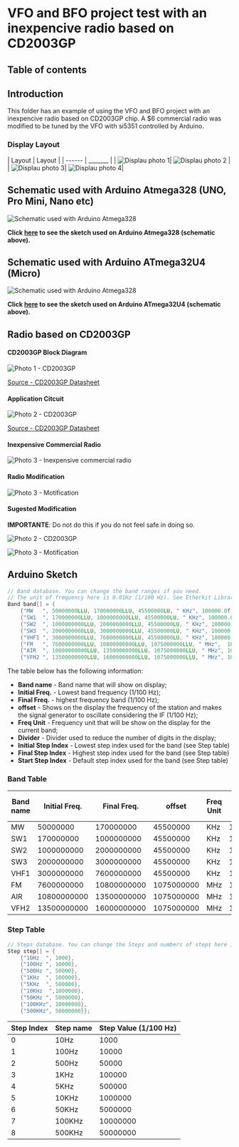 # VFO and BFO project test with an inexpencive radio based on CD2003GP 

## Table of contents




## Introduction

This folder has an example of using the VFO and BFO project with an inexpencive radio based on CD2003GP chip. A $6 commercial radio was modified to be tuned by the VFO with si5351 controlled by Arduino. 


### Display Layout


| Layout |  Layout |
| ------ | _______ |
| ![Displau photo 1](https://github.com/pu2clr/VFO_BFO_OLED_ARDUINO/blob/master/Experiments/VFO_RADIO_CD2003GP/images/OLED_01.png)| ![Displau photo 2](https://github.com/pu2clr/VFO_BFO_OLED_ARDUINO/blob/master/Experiments/VFO_RADIO_CD2003GP/images/OLED_02.png) |
| ![Displau photo 3](https://github.com/pu2clr/VFO_BFO_OLED_ARDUINO/blob/master/Experiments/VFO_RADIO_CD2003GP/images/OLED_03.png)| ![Displau photo 4](https://github.com/pu2clr/VFO_BFO_OLED_ARDUINO/blob/master/Experiments/VFO_RADIO_CD2003GP/images/OLED_04.png)|


## Schematic used with Arduino Atmega328 (UNO, Pro Mini, Nano etc)

![Schematic used with Arduino Atmega328](https://github.com/pu2clr/VFO_BFO_OLED_ARDUINO/blob/master/Experiments/VFO_RADIO_CD2003GP/schematic/vfobfo_ir_schematic_atemega328.png)

__Click [here](https://github.com/pu2clr/VFO_BFO_OLED_ARDUINO/blob/master/Experiments/VFO_RADIO_CD2003GP/source/si5351_vfoCD2003GP_atmega328/si5351_vfoCD2003GP_atmega328.ino) to see the sketch used on Arduino Atmega328 (schematic above).__



## Schematic used with Arduino ATmega32U4 (Micro)

![Schematic used with Arduino Atmega328](https://github.com/pu2clr/VFO_BFO_OLED_ARDUINO/blob/master/Experiments/VFO_RADIO_CD2003GP/schematic/bfo_schematic.png)

__Click [here](https://github.com/pu2clr/VFO_BFO_OLED_ARDUINO/blob/master/Experiments/VFO_RADIO_CD2003GP/source/si5351_vfoCD2003GP_atmega32u4/si5351_vfoCD2003GP_atmega32u4.ino) to see the sketch used on Arduino ATmega32U4 (schematic above).__ 


## Radio based on CD2003GP

#### CD2003GP Block Diagram

![Photo 1 - CD2003GP](https://github.com/pu2clr/VFO_BFO_OLED_ARDUINO/blob/master/Experiments/VFO_RADIO_CD2003GP/images/CD2003GP_block_diagram_01.png)

[Source - CD2003GP Datasheet](http://www.datasheetcafe.com/cd2003gp-datasheet-pdf/)

#### Application Citcuit

![Photo 2 - CD2003GP](https://github.com/pu2clr/VFO_BFO_OLED_ARDUINO/blob/master/Experiments/VFO_RADIO_CD2003GP/images/CD2003GP_application_circuit.png)

[Source - CD2003GP Datasheet](http://www.datasheetcafe.com/cd2003gp-datasheet-pdf/)


#### Inexpensive Commercial Radio
![Photo 3 - Inexpensive commercial radio](https://github.com/pu2clr/VFO_BFO_OLED_ARDUINO/blob/master/Experiments/VFO_RADIO_CD2003GP/images/inexpensive_receiver_01.jpg)



#### Radio Modification



![Photo 3 - Motification ](https://github.com/pu2clr/VFO_BFO_OLED_ARDUINO/blob/master/Experiments/VFO_RADIO_CD2003GP/images/inexpensive_receiver_02.jpg)



#### Sugested Modification

__IMPORTANTE__: Do not do this if you do not feel safe in doing so.

![Photo 2 - CD2003GP](https://github.com/pu2clr/VFO_BFO_OLED_ARDUINO/blob/master/Experiments/VFO_RADIO_CD2003GP/images/CD2003GP_application_circuit_modification.png)


![Photo 3 - Motification ](https://github.com/pu2clr/VFO_BFO_OLED_ARDUINO/blob/master/Experiments/VFO_RADIO_CD2003GP/images/inexpensive_receiver_03.jpg)




## Arduino Sketch 



```cpp
// Band database. You can change the band ranges if you need.
// The unit of frequency here is 0.01Hz (1/100 Hz). See Etherkit Library at https://github.com/etherkit/Si5351Arduino
Band band[] = {
    {"MW   ", 50000000LLU, 170000000LLU, 45500000LU, " KHz", 100000.0f, 2, 3, 6, 5},
    {"SW1  ", 170000000LLU, 1000000000LLU, 45500000LU, " KHz", 100000.0f, 2, 2, 6, 3},
    {"SW2  ", 1000000000LLU, 2000000000LLU, 45500000LU, " KHz", 100000.0f, 2, 2, 6, 3},
    {"SW3  ", 2000000000LLU, 3000000000LLU, 45500000LU, " KHz", 100000.0f, 2, 2, 6, 3},
    {"VHF1 ", 3000000000LLU, 7600000000LLU, 45500000LU, " KHz", 100000.0f, 2, 2, 7, 3},
    {"FM   ", 7600000000LLU, 10800000000LLU, 1075000000LLU, " MHz",  100000000.0f, 1, 6, 8, 7},
    {"AIR  ", 10800000000LLU, 13500000000LLU, 1075000000LLU, " MHz", 100000000.0f, 2, 2, 7, 5},
    {"VFH2 ", 13500000000LLU, 16000000000LLU, 1075000000LLU, " MHz", 100000000.0f, 2, 2, 7, 5}};
```

The table below has the following information:

- __Band name__ - Band name that will show on display;
- __Initial Freq.__ -  Lowest band frequency (1/100 Hz);
- __Final Freq.__ - highest frequency band (1/100 Hz);
- __offset__ - Shows on the display the frequency of the station and makes the signal generator to oscillate considering the IF (1/100 Hz);
- __Freq Unit__ - Frequency unit that will be show on the display for the current band;
- __Divider__ - Divider used to reduce the number of digits in the display;
- __Initial Step Index__ - Lowest step index used for the band (see Step table)
- __Final Step Index__ - Highest step index used for the band (see Step table) 
- __Start Step Index__ - Default step index used for the band (see Step table)


### Band Table 

| Band name | Initial Freq.  | Final Freq. | offset | Freq Unit | Divider | Initial Step Index | Final Step Index | Start Step Index |
| --------- | ----------------------- | -------------------- | ---------------- | -----------------| --------------- |------------------ | ---------------- | ---------------- |  
| MW   | 50000000 | 170000000 | 45500000 |  KHz | 100000 | 2 | 3 | 6 | 5 |
| SW1  | 170000000 | 1000000000 | 45500000  | KHz | 100000 | 2 | 2 | 6 | 3 |
| SW2  | 1000000000 | 2000000000 | 45500000  | KHz | 100000 | 2 | 2 | 6 | 3 |
| SW3  | 2000000000 | 3000000000 | 45500000  | KHz | 100000 | 2 | 2 | 6 | 3 |
| VHF1 | 3000000000 | 7600000000 | 45500000  | KHz | 100000 | 2 | 2 | 7 | 3 |
| FM   | 7600000000 | 10800000000 | 1075000000  | MHz |  100000000 | 1 | 6 | 8 | 7 |
| AIR  | 10800000000 | 13500000000 | 1075000000  | MHz | 100000000 | 2 | 2 | 7 | 5 |
| VFH2 | 13500000000 | 16000000000 | 1075000000  | MHz| 100000000 | 2 | 2 | 7| 5 |


### Step Table 

```cpp 
// Steps database. You can change the Steps and numbers of steps here if you need.
Step step[] = {
    {"10Hz  ", 1000},
    {"100Hz ", 10000},
    {"500Hz ", 50000},
    {"1KHz  ", 100000},
    {"5KHz  ", 500000},
    {"10KHz  ",1000000},
    {"50KHz ", 5000000},
    {"100KHz", 10000000},
    {"500KHz", 50000000}};
```


| Step Index | Step name | Step Value (1/100 Hz) |
| ---------- | --------- | --------------------- | 
| 0          | 10Hz      |     1000 |
| 1          | 100Hz     |    10000 |
| 2          | 500Hz     |    50000 |
| 3          | 1KHz      |   100000 |
| 4          | 5KHz      |   500000 |
| 5          | 10KHz     |  1000000 |
| 6          | 50KHz     |  5000000 |
| 7          | 100KHz    | 10000000 |
| 8          | 500KHz    | 50000000 |






